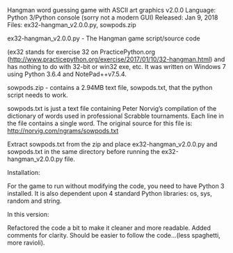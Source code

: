 

Hangman word guessing game with ASCII art graphics v2.0.0
Language: Python 3/Python console (sorry not a modern GUI)
Released: Jan 9, 2018
Files: ex32-hangman_v2.0.0.py, sowpods.zip

ex32-hangman_v2.0.0.py - The Hangman game script/source code

(ex32 stands for exercise 32 on PracticePython.org (http://www.practicepython.org/exercise/2017/01/10/32-hangman.html) and has nothing to do with 32-bit or win32 exe, etc. It was written on Windows 7 using Python 3.6.4 and NotePad++v7.5.4.

sowpods.zip - contains a 2.94MB text file, sowpods.txt, that the python script needs to work.

sowpods.txt is just a text file containing Peter Norvig’s compilation of the dictionary of words used in professional Scrabble tournaments. Each line in the file contains a single word. The original source for this file is:
http://norvig.com/ngrams/sowpods.txt

Extract sowpods.txt from the zip and place ex32-hangman_v2.0.0.py and sowpods.txt in the same directory before running the ex32-hangman_v2.0.0.py file.

Installation:

For the game to run without modifying the code, you need to have Python 3 installed. It is also dependent upon 4 standard Python libraries: os, sys, random and string.

In this version:

Refactored the code a bit to make it cleaner and more readable. Added comments for clarity. Should be easier to follow the code...(less spaghetti, more ravioli).
